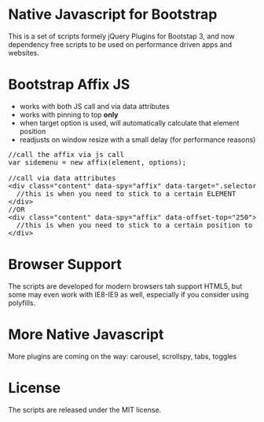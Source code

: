 # Native Javascript for Bootstrap
This is a set of scripts formely jQuery Plugins for Bootstap 3, and now dependency free scripts to be used on performance driven apps and websites.

# Bootstrap Affix JS
* works with both JS call and via data attributes
* works with pinning to top <b>only</b>
* when target option is used, will automatically calculate that element position
* readjusts on window resize with a small delay (for performance reasons)

<pre>
//call the affix via js call
var sidemenu = new affix(element, options);

//call via data attributes
&lt;div class="content" data-spy="affix" data-target=".selector">
  //this is when you need to stick to a certain ELEMENT
&lt;/div>
//OR
&lt;div class="content" data-spy="affix" data-offset-top="250">
  //this is when you need to stick to a certain position to top
&lt;/div>
</pre>

# Browser Support
The scripts are developed for modern browsers tah support HTML5, but some may even work with IE8-IE9 as well, especially if  you consider using polyfills.

# More Native Javascript
More plugins are coming on the way: carousel, scrollspy, tabs, toggles

# License
The scripts are released under the MIT license.
